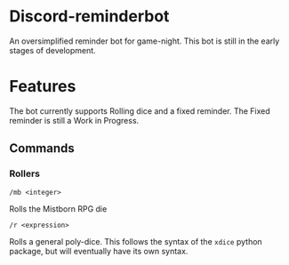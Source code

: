# Discord-reminderbot

An oversimplified reminder bot for game-night. This bot is still
in the early stages of development.


# Features

The bot currently supports Rolling dice and a fixed reminder. The Fixed reminder is still a Work in Progress.

## Commands

### Rollers

```
/mb <integer>
```

Rolls the Mistborn RPG die

```
/r <expression>
```

Rolls a general poly-dice. This follows the syntax of the `xdice` python package, but will eventually have its own syntax.